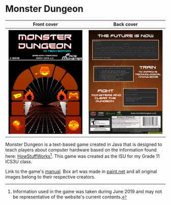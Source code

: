 # Monster Dungeon

| Front cover  | Back cover |
| :-------------: | :-------------: |
| ![Box art front cover](images/cover.png "Monster Dungeon Front Cover") | ![Box art back cover](images/back-cover.png "Monster Dungeon Back Cover")  |

Monster Dungeon is a text-based game created in Java that is designed to teach players about computer hardware based on the information found here: [HowStuffWorks](https://computer.howstuffworks.com/computer-hardware-channel.htm)[^1]. This game was created as the ISU for my Grade 11 ICS3U class.

[^1]: Information used in the game was taken during June 2019 and may not be representative of the website's current contents.

Link to the game's [manual](images/manual.pdf). Box art was made in [paint.net](https://www.getpaint.net/) and all original images belong to their respective creators.
